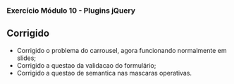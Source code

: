 ### Exercício Módulo 10 - Plugins jQuery

## Corrigido

- Corrigido o problema do carrousel, agora funcionando normalmente em slides;
- Corrigido a questao da validacao do formulário;
- Corrigido a questao de semantica nas mascaras operativas.




